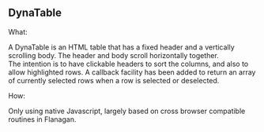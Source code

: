 DynaTable
---------

What: 

A DynaTable is an HTML table that has a fixed header and a vertically scrolling body.
The header and body scroll horizontally together.  
The intention is to have clickable headers to sort the columns, and also to allow highlighted rows.
A callback facility has been added to return an array of currently selected rows when a row is selected or deselected.

How:

Only using native Javascript, largely based on cross browser compatible routines in Flanagan.  
